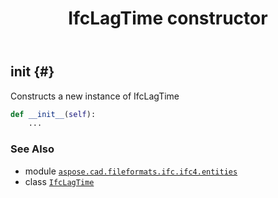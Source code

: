 ﻿---
title: IfcLagTime constructor
second_title: Aspose.CAD for Python via .NET API References
description: 
type: docs
weight: 10
url: /python-net/aspose.cad.fileformats.ifc.ifc4.entities/ifclagtime/__init__/
is_root: false
---

## __init__ {#}

Constructs a new instance of IfcLagTime



```python
def __init__(self):
    ...
```





### See Also
* module [`aspose.cad.fileformats.ifc.ifc4.entities`](../../)
* class [`IfcLagTime`](/cad/python-net/aspose.cad.fileformats.ifc.ifc4.entities/ifclagtime)
